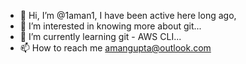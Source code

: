 - 👋 Hi, I’m @1aman1, I have been active here long ago, 
- 👀 I’m interested in knowing more about git...
- 🌱 I’m currently learning git - AWS CLI...
- 📫 How to reach me amangupta@outlook.com

<!---
1aman1/1aman1 is a ✨ special ✨ repository because its `README.md` (this file) appears on your GitHub profile.
You can click the Preview link to take a look at your changes.
--->
